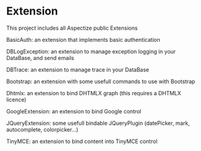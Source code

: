 Extension
=========

This project includes all Aspectize public Extensions

BasicAuth: an extension that implements basic authentication

DBLogException: an extension to manage exception logging in your DataBase, and send emails 

DBTrace: an extension to manage trace in your DataBase

Bootstrap: an extension with some usefull commands to use with Bootstrap

Dhtmlx: an extension to bind DHTMLX graph (this requires a DHTMLX licence)

GoogleExtension: an extension to bind Google control

JQueryExtension: some usefull bindable JQueryPlugin (datePicker, mark, autocomplete, colorpicker...)

TinyMCE: an extension to bind content into TinyMCE control

